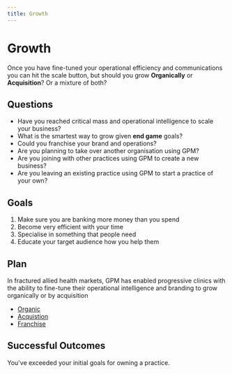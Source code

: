 ```yaml
---
title: Growth
---
```


# Growth

Once you have fine-tuned your operational efficiency and communications you can hit the scale button, but should you grow **Organically** or **Acquisition**? Or a mixture of both?

## Questions

- Have you reached critical mass and operational intelligence to scale your business?
- What is the smartest way to grow given **end game** goals?
- Could you franchise your brand and operations?
- Are you planning to take over another organisation using GPM?
- Are you joining with other practices using GPM to create a new business?
- Are you leaving an existing practice using GPM to start a practice of your own?

## Goals

1. Make sure you are banking more money than you spend
2. Become very efficient with your time
3. Specialise in something that people need
4. Educate your target audience how you help them

## Plan

In fractured allied health markets, GPM has enabled progressive clinics with the ability to fine-tune their operational intelligence and branding to grow organically or by acquisition

- [Organic](./organic/)
- [Acquistion](./acquistion/)
- [Franchise](./franchise/)

## Successful Outcomes

You've exceeded your initial goals for owning a practice.
